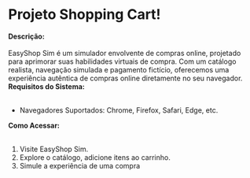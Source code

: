 # Projeto Shopping Cart!

<summary><strong>Descrição:</strong></summary><br />
EasyShop Sim é um simulador envolvente de compras online, projetado para aprimorar suas habilidades virtuais de compra. Com um catálogo realista, navegação simulada e pagamento fictício, oferecemos uma experiência autêntica de compras online diretamente no seu navegador.
<br />

<summary><strong>Requisitos do Sistema:</strong></summary><br />

<ul>
  <li>Navegadores Suportados: Chrome, Firefox, Safari, Edge, etc.</li>
</ul> 

<summary><strong>Como Acessar:</strong></summary><br />
<ol>
  <li>Visite EasyShop Sim.</li>
  <li>Explore o catálogo, adicione itens ao carrinho.
</li>
  <li>Simule a experiência de uma compra</li>
</ol>  